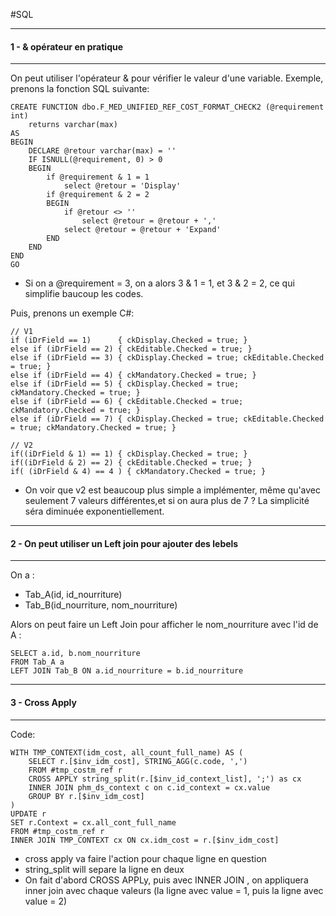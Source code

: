 #SQL
***
#### 1 - & opérateur en pratique
***
On peut utiliser l'opérateur & pour vérifier le valeur d'une variable.
Exemple, prenons la fonction SQL suivante:
````
CREATE FUNCTION dbo.F_MED_UNIFIED_REF_COST_FORMAT_CHECK2 (@requirement int)
    returns varchar(max)
AS
BEGIN
    DECLARE @retour varchar(max) = ''
    IF ISNULL(@requirement, 0) > 0
    BEGIN
        if @requirement & 1 = 1
            select @retour = 'Display'
        if @requirement & 2 = 2
        BEGIN
            if @retour <> ''
                select @retour = @retour + ','
            select @retour = @retour + 'Expand'
        END
    END
END
GO
````
- Si on a @requirement = 3, on a alors 3 & 1 = 1, et 3 & 2 = 2, ce qui simplifie baucoup les codes.

Puis, prenons un exemple C#: 
````
// V1
if (iDrField == 1)      { ckDisplay.Checked = true; }
else if (iDrField == 2) { ckEditable.Checked = true; }
else if (iDrField == 3) { ckDisplay.Checked = true; ckEditable.Checked = true; }
else if (iDrField == 4) { ckMandatory.Checked = true; }
else if (iDrField == 5) { ckDisplay.Checked = true; ckMandatory.Checked = true; }
else if (iDrField == 6) { ckEditable.Checked = true; ckMandatory.Checked = true; }
else if (iDrField == 7) { ckDisplay.Checked = true; ckEditable.Checked = true; ckMandatory.Checked = true; }

// V2
if((iDrField & 1) == 1) { ckDisplay.Checked = true; }
if((iDrField & 2) == 2) { ckEditable.Checked = true; }
if( (iDrField & 4) == 4 ) { ckMandatory.Checked = true; }
````
- On voir que v2 est beaucoup plus simple a implémenter, même qu'avec seulement 7 valeurs différentes,et si on aura plus de 7 ? La simplicité séra diminuée exponentiellement.
 
***
#### 2 - On peut utiliser un Left join pour ajouter des lebels
***
On a :
- Tab_A(id, id_nourriture)
- Tab_B(id_nourriture, nom_nourriture)

Alors on peut faire un Left Join pour afficher le nom_nourriture avec l'id de A :
````
SELECT a.id, b.nom_nourriture
FROM Tab_A a
LEFT JOIN Tab_B ON a.id_nourriture = b.id_nourriture
````

***
#### 3 - Cross Apply
***
Code: 
````
WITH TMP_CONTEXT(idm_cost, all_count_full_name) AS (
    SELECT r.[$inv_idm_cost], STRING_AGG(c.code, ',')
    FROM #tmp_costm_ref r
    CROSS APPLY string_split(r.[$inv_id_context_list], ';') as cx
    INNER JOIN phm_ds_context c on c.id_context = cx.value
    GROUP BY r.[$inv_idm_cost]
)
UPDATE r
SET r.Context = cx.all_cont_full_name
FROM #tmp_costm_ref r
INNER JOIN TMP_CONTEXT cx ON cx.idm_cost = r.[$inv_idm_cost]
````
- cross apply va faire l'action pour chaque ligne en question
- string_split will separe la ligne en deux
- On fait d'abord CROSS APPLy, puis avec INNER JOIN , on appliquera inner join avec chaque valeurs (la ligne avec value = 1, puis la ligne avec value = 2)


